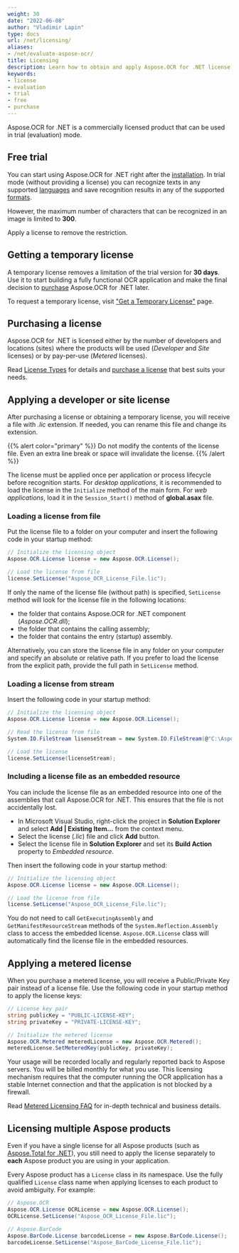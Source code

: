 ```yaml
---
weight: 30
date: "2022-06-08"
author: "Vladimir Lapin"
type: docs
url: /net/licensing/
aliases:
- /net/evaluate-aspose-ocr/
title: Licensing
description: Learn how to obtain and apply Aspose.OCR for .NET license and discover limitations of the trial version.
keywords:
- license
- evaluation
- trial
- free
- purchase
---
```


Aspose.OCR for .NET is a commercially licensed product that can be used in trial (evaluation) mode.

## Free trial

You can start using Aspose.OCR for .NET right after the [installation](/ocr/net/installation/). In trial mode (without providing a license) you can recognize texts in any supported [languages](/ocr/net/recognition-languages/) and save recognition results in any of the supported [formats](/ocr/net/supported-file-formats/).

However, the maximum number of characters that can be recognized in an image is limited to **300**.

Apply a license to remove the restriction.

## Getting a temporary license

A temporary license removes a limitation of the trial version for **30 days**. Use it to start building a fully functional OCR application and make the final decision to [purchase](https://purchase.aspose.com/pricing/ocr/net) Aspose.OCR for .NET later.

To request a temporary license, visit ["Get a Temporary License"](https://purchase.aspose.com/temporary-license) page.

## Purchasing a license

Aspose.OCR for .NET is licensed either by the number of developers and locations (sites) where the products will be used (_Developer_ and _Site_ licenses) or by pay-per-use (_Metered_ licenses).

Read [License Types](https://purchase.aspose.com/policies/license-types) for details and [purchase a license](https://purchase.aspose.com/pricing/ocr/net) that best suits your needs.

## Applying a developer or site license

After purchasing a license or obtaining a temporary license, you will receive a file with _.lic_ extension. If needed, you can rename this file and change its extension.

{{% alert color="primary" %}} 
Do not modify the contents of the license file. Even an extra line break or space will invalidate the license.
{{% /alert %}} 

The license must be applied once per application or process lifecycle before recognition starts. For _desktop applications_, it is recommended to load the license in the `Initialize` method of the main form. For _web applications_, load it in the `Session_Start()` method of **global.asax** file.

### Loading a license from file

Put the license file to a folder on your computer and insert the following code in your startup method:

```csharp
// Initialize the licensing object
Aspose.OCR.License license = new Aspose.OCR.License();

// Load the license from file
license.SetLicense("Aspose_OCR_License_File.lic");
```
If only the name of the license file (without path) is specified, `SetLicense` method will look for the license file in the following locations:

- the folder that contains Aspose.OCR for .NET component (_Aspose.OCR.dll_);
- the folder that contains the calling assembly;
- the folder that contains the entry (startup) assembly.

Alternatively, you can store the license file in any folder on your computer and specify an absolute or relative path. If you prefer to load the license from the explicit path, provide the full path in `SetLicense` method.

### Loading a license from stream

Insert the following code in your startup method:

```csharp
// Initialize the licensing object
Aspose.OCR.License license = new Aspose.OCR.License();

// Read the license from file
System.IO.FileStream lisenseStream = new System.IO.FileStream(@"C:\Aspose_OCR_License_File.lic", System.IO.FileMode.Open, System.IO.FileAccess.Read);

// Load the license
license.SetLicense(licenseStream);
```

### Including a license file as an embedded resource

You can include the license file as an embedded resource into one of the assemblies that call Aspose.OCR for .NET. This ensures that the file is not accidentally lost.

- In Microsoft Visual Studio, right-click the project in **Solution Explorer** and select **Add | Existing Item...** from the context menu.
- Select the license (_.lic_) file and click **Add** button.
- Select the license file in **Solution Explorer** and set its **Build Action** property to _Embedded resource_.

Then insert the following code in your startup method:

```c#
// Initialize the licensing object
Aspose.OCR.License license = new Aspose.OCR.License();

// Load the license from file
license.SetLicense("Aspose_OCR_License_File.lic");
```

You do not need to call `GetExecutingAssembly` and `GetManifestResourceStream` methods of the `System.Reflection.Assembly` class to access the embedded license. `Aspose.OCR.License` class will automatically find the license file in the embedded resources.

## Applying a metered license

When you purchase a metered license, you will receive a Public/Private Key pair instead of a license file. Use the following code in your startup method to apply the license keys:

```csharp
// License key pair
string publicKey = "PUBLIC-LICENSE-KEY";
string privateKey = "PRIVATE-LICENSE-KEY";

// Initialize the metered license
Aspose.OCR.Metered meteredLicense = new Aspose.OCR.Metered();
meteredLicense.SetMeteredKey(publicKey, privateKey);
```

Your usage will be recorded locally and regularly reported back to Aspose servers. You will be billed monthly for what you use. This licensing mechanism requires that the computer running the OCR application has a stable Internet connection and that the application is not blocked by a firewall.

Read [Metered Licensing FAQ](https://purchase.aspose.com/faqs/licensing/metered) for in-depth technical and business details.

## Licensing multiple Aspose products

Even if you have a single license for all Aspose products (such as [Aspose.Total for .NET](https://products.aspose.com/total/net/)), you still need to apply the license separately to **each** Aspose product you are using in your application.

Every Aspose product has a `License` class in its namespace. Use the fully qualified `License` class name when applying licenses to each product to avoid ambiguity. For example:  
  
  ```c#
  // Aspose.OCR
  Aspose.OCR.License OCRLicense = new Aspose.OCR.License();
  OCRLicense.SetLicense("Aspose_OCR_License_File.lic");

  // Aspose.BarCode
  Aspose.BarCode.License barcodeLicense = new Aspose.BarCode.License();
  barcodeLicense.SetLicense("Aspose_BarCode_License_File.lic");
  ```
